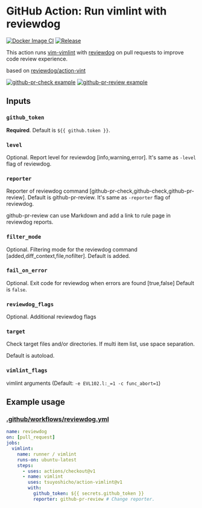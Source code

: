# GitHub Action: Run vimlint with reviewdog

[![Docker Image CI](https://github.com/tsuyoshicho/action-vimlint/workflows/Docker%20Image%20CI/badge.svg)](https://github.com/tsuyoshicho/action-vimlint/actions)
[![Release](https://github.com/tsuyoshicho/action-vimlint/workflows/release/badge.svg)](https://github.com/tsuyoshicho/action-vimlint/releases)

This action runs [vim-vimlint](https://github.com/syngan/vim-vimlint) with
[reviewdog](https://github.com/reviewdog/reviewdog) on pull requests to improve
code review experience.

based on [reviewdog/action-vint](https://github.com/reviewdog/action-vint)

[![github-pr-check example](https://user-images.githubusercontent.com/96727/68837462-f2505700-06ff-11ea-9df6-80f508cc928a.png)](https://github.com/tsuyoshicho/action-vimlint/pull/1)
[![github-pr-review example](https://user-images.githubusercontent.com/96727/68837468-f67c7480-06ff-11ea-9a05-2b663f771409.png)](https://github.com/tsuyoshicho/action-vimlint/pull/1)

## Inputs

### `github_token`

**Required**. Default is `${{ github.token }}`.

### `level`

Optional. Report level for reviewdog [info,warning,error].
It's same as `-level` flag of reviewdog.

### `reporter`

Reporter of reviewdog command [github-pr-check,github-check,github-pr-review].
Default is github-pr-review.
It's same as `-reporter` flag of reviewdog.

github-pr-review can use Markdown and add a link to rule page in reviewdog reports.

### `filter_mode`

Optional. Filtering mode for the reviewdog command [added,diff_context,file,nofilter].
Default is added.

### `fail_on_error`

Optional.  Exit code for reviewdog when errors are found [true,false]
Default is `false`.

### `reviewdog_flags`

Optional. Additional reviewdog flags

### `target`

Check target files and/or directories.
If multi item list, use space separation.

Default is autoload.

### `vimlint_flags`

vimlint arguments (Default: `-e EVL102.l:_=1 -c func_abort=1`)

## Example usage

### [.github/workflows/reviewdog.yml](.github/workflows/reviewdog.yml)

```yml
name: reviewdog
on: [pull_request]
jobs:
  vimlint:
    name: runner / vimlint
    runs-on: ubuntu-latest
    steps:
      - uses: actions/checkout@v1
      - name: vimlint
        uses: tsuyoshicho/action-vimlint@v1
        with:
          github_token: ${{ secrets.github_token }}
          reporter: github-pr-review # Change reporter.
```
